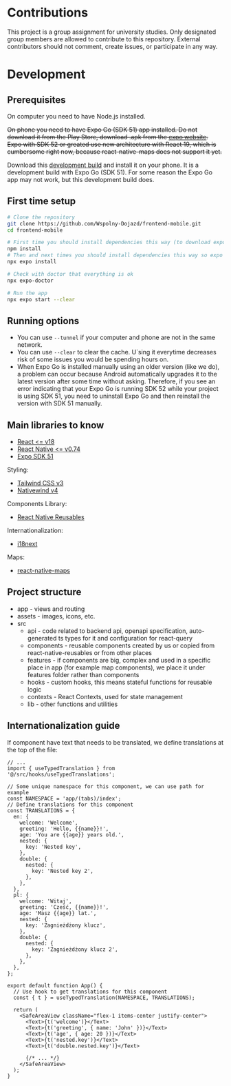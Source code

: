 # Contributions

This project is a group assignment for university studies. Only designated group members are allowed to contribute to this repository. External contributors should not comment, create issues, or participate in any way.

# Development

## Prerequisites

On computer you need to have Node.js installed.

~~On phone you need to have Expo Go (SDK 51) app installed. Do not download it from the Play Store, download .apk from the [expo website](https://expo.dev/go?sdkVersion=51&platform=android&device=true). Expo with SDK 52 or greated use new architecture with React 19, which is cumbersome right now, because react-native-maps does not support it yet.~~

Download this [development build](https://drive.google.com/file/d/1xcgE38d60CNpiQhcmTmt9Q489L385EQv/view?usp=drive_link) and install it on your phone. It is a development build with Expo Go (SDK 51). For some reason the Expo Go app may not work, but this development build does.

## First time setup

```bash
# Clone the repository
git clone https://github.com/Wspolny-Dojazd/frontend-mobile.git
cd frontend-mobile

# First time you should install dependencies this way (to download expo)
npm install
# Then and next times you should install dependencies this way so expo can install dependencies its way
npx expo install

# Check with doctor that everything is ok
npx expo-doctor

# Run the app
npx expo start --clear
```

## Running options

- You can use `--tunnel` if your computer and phone are not in the same network.
- You can use `--clear` to clear the cache. U`sing it everytime decreases risk of some issues you would be spending hours on.
- When Expo Go is installed manually using an older version (like we do), a problem can occur because Android automatically upgrades it to the latest version after some time without asking. Therefore, if you see an error indicating that your Expo Go is running SDK 52 while your project is using SDK 51, you need to uninstall Expo Go and then reinstall the version with SDK 51 manually.

## Main libraries to know

- [React <= v18](https://react.dev/)
- [React Native <= v0.74](https://reactnative.dev/)
- [Expo SDK 51](https://docs.expo.dev/)

Styling:

- [Tailwind CSS v3](https://v3.tailwindcss.com/)
- [Nativewind v4](https://www.nativewind.dev/)

Components Library:

- [React Native Reusables](https://github.com/mrzachnugent/react-native-reusables)

Internationalization:

- [i18next](https://www.i18next.com/)

Maps:

- [react-native-maps](https://github.com/react-native-maps/react-native-maps)

## Project structure

- app - views and routing
- assets - images, icons, etc.
- src
  - api - code related to backend api, openapi specification, auto-generated ts types for it and configuration for react-query
  - components - reusable components created by us or copied from react-native-reusables or from other places
  - features - if components are big, complex and used in a specific place in app (for example map components), we place it under features folder rather than components
  - hooks - custom hooks, this means stateful functions for reusable logic
  - contexts - React Contexts, used for state management
  - lib - other functions and utilities

## Internationalization guide

If component have text that needs to be translated, we define translations at the top of the file:

```tsx
// ...
import { useTypedTranslation } from '@/src/hooks/useTypedTranslations';

// Some unique namespace for this component, we can use path for example
const NAMESPACE = 'app/(tabs)/index';
// Define translations for this component
const TRANSLATIONS = {
  en: {
    welcome: 'Welcome',
    greeting: 'Hello, {{name}}!',
    age: 'You are {{age}} years old.',
    nested: {
      key: 'Nested key',
    },
    double: {
      nested: {
        key: 'Nested key 2',
      },
    },
  },
  pl: {
    welcome: 'Witaj',
    greeting: 'Cześć, {{name}}!',
    age: 'Masz {{age}} lat.',
    nested: {
      key: 'Zagnieżdżony klucz',
    },
    double: {
      nested: {
        key: 'Zagnieżdżony klucz 2',
      },
    },
  },
};

export default function App() {
  // Use hook to get translations for this component
  const { t } = useTypedTranslation(NAMESPACE, TRANSLATIONS);

  return (
    <SafeAreaView className="flex-1 items-center justify-center">
      <Text>{t('welcome')}</Text>
      <Text>{t('greeting', { name: 'John' })}</Text>
      <Text>{t('age', { age: 20 })}</Text>
      <Text>{t('nested.key')}</Text>
      <Text>{t('double.nested.key')}</Text>

      {/* ... */}
    </SafeAreaView>
  );
}
```
